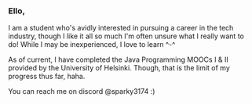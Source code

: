 ### Ello,

I am a student who's avidly interested in pursuing a career in the tech industry, though I like it all so much I'm often unsure what I really want to do!
While I may be inexperienced, I love to learn ^-^

As of current, I have completed the Java Programming MOOCs I & II provided by the University of Helsinki.
Though, that is the limit of my progress thus far, haha.

You can reach me on discord @sparky3174 :)
